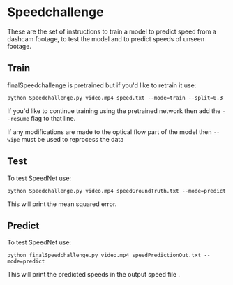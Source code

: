 # Speedchallenge

These are the set of instructions to train a model to predict speed from a dashcam footage, to test the model and to predict speeds of unseen footage.

## Train
finalSpeedchallenge is pretrained but if you'd like to retrain it use:

`python Speedchallenge.py video.mp4 speed.txt --mode=train --split=0.3`

If you'd like to continue training using the pretrained network then add the `--resume` flag to that line.

If any modifications are made to the optical flow part of the model then `--wipe` must be used to reprocess the data

## Test

To test SpeedNet use:

`python Speedchallenge.py video.mp4 speedGroundTruth.txt --mode=predict`

This will print the mean squared error.

## Predict

To test SpeedNet use:

`python finalSpeedchallenge.py video.mp4 speedPredictionOut.txt --mode=predict`

This will print the predicted speeds in the output speed file .
